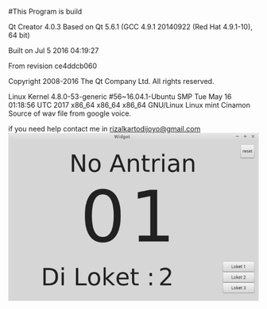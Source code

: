 #This Program is build

Qt Creator 4.0.3 Based on Qt 5.6.1 (GCC 4.9.1 20140922 (Red Hat 4.9.1-10), 64 bit)

Built on Jul 5 2016 04:19:27

From revision ce4ddcb060

Copyright 2008-2016 The Qt Company Ltd. All rights reserved.

Linux Kernel 4.8.0-53-generic #56~16.04.1-Ubuntu SMP Tue May 16 01:18:56 UTC 2017 x86_64 x86_64 x86_64 GNU/Linux Linux mint Cinamon
Source of wav file from google voice.

if you need help contact me in rizalkartodijoyo@gmail.com 
![alt text](https://github.com/RKartodijoyo/Antrianku/blob/master/ProgramAntrianku.png?raw=true)
